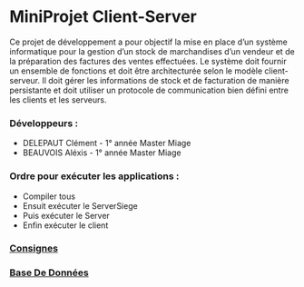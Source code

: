 # MiniProjet Client-Server

Ce projet de développement a pour objectif la mise en place d’un système informatique pour la gestion d’un stock de marchandises d’un vendeur et de la préparation des factures des ventes effectuées. Le système doit fournir un ensemble de fonctions et doit être architecturée selon le modèle client-serveur. Il doit gérer les
informations de stock et de facturation de manière persistante et doit utiliser un protocole de communication bien défini entre les clients et les serveurs.

### Développeurs :
 - DELEPAUT Clément - 1° année Master Miage
 - BEAUVOIS Aléxis  - 1° année Master Miage

### Ordre pour exécuter les applications : 
 - Compiler tous
 - Ensuit exécuter le ServerSiege
 - Puis exécuter le Server
 - Enfin exécuter le client 

### [Consignes](Consignes.pdf)
### [Base De Données](Magasin-3.sql)
